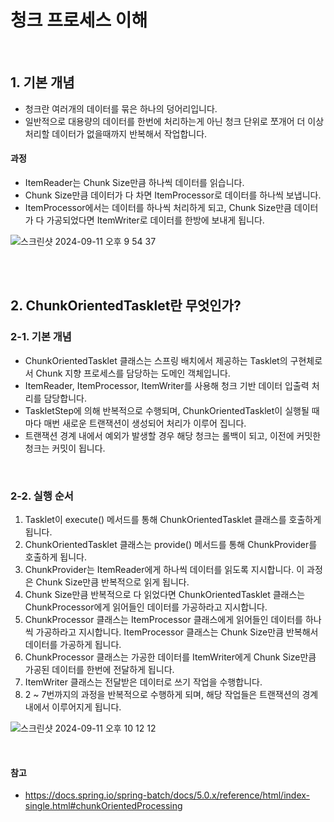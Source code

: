 # 청크 프로세스 이해

<br>

## 1. 기본 개념

- 청크란 여러개의 데이터를 묶은 하나의 덩어리입니다.
- 일반적으로 대용량의 데이터를 한번에 처리하는게 아닌 청크 단위로 쪼개어 더 이상 처리할 데이터가 없을때까지 반복해서 작업합니다.

#### 과정

- ItemReader는 Chunk Size만큼 하나씩 데이터를 읽습니다.
- Chunk Size만큼 데이터가 다 차면 ItemProcessor로 데이터를 하나씩 보냅니다.
- ItemProcessor에서는 데이터를 하나씩 처리하게 되고, Chunk Size만큼 데이터가 다 가공되었다면 ItemWriter로 데이터를 한방에 보내게 됩니다.

![스크린샷 2024-09-11 오후 9 54 37](https://github.com/user-attachments/assets/4f57379e-9b67-4a9e-a31e-74af36335347)

<br>
<br>

## 2. ChunkOrientedTasklet란 무엇인가?

### 2-1. 기본 개념

- ChunkOrientedTasklet 클래스는 스프링 배치에서 제공하는 Tasklet의 구현체로서 Chunk 지향 프로세스를 담당하는 도메인 객체입니다.
- ItemReader, ItemProcessor, ItemWriter를 사용해 청크 기반 데이터 입출력 처리를 담당합니다.
- TaskletStep에 의해 반복적으로 수행되며, ChunkOrientedTasklet이 실행될 때마다 매번 새로운 트랜잭션이 생성되어 처리가 이루어 집니다.
- 트랜잭션 경계 내에서 예외가 발생할 경우 해당 청크는 롤백이 되고, 이전에 커밋한 청크는 커밋이 됩니다.

<br>

### 2-2. 실행 순서

1. Tasklet이 execute() 메서드를 통해 ChunkOrientedTasklet 클래스를 호출하게 됩니다.
2. ChunkOrientedTasklet 클래스는 provide() 메서드를 통해 ChunkProvider를 호출하게 됩니다.
3. ChunkProvider는 ItemReader에게 하나씩 데이터를 읽도록 지시합니다. 이 과정은 Chunk Size만큼 반복적으로 읽게 됩니다.
4. Chunk Size만큼 반복적으로 다 읽었다면 ChunkOrientedTasklet 클래스는 ChunkProcessor에게 읽어들인 데이터를 가공하라고 지시합니다.
5. ChunkProcessor 클래스는 ItemProcessor 클래스에게 읽어들인 데이터를 하나씩 가공하라고 지시합니다. ItemProcessor 클래스는 Chunk Size만큼 반복해서 데이터를 가공하게 됩니다.
6. ChunkProcessor 클래스는 가공한 데이터를 ItemWriter에게 Chunk Size만큼 가공된 데이터를 한번에 전달하게 됩니다.
7. ItemWriter 클래스는 전달받은 데이터로 쓰기 작업을 수행합니다.
8. 2 ~ 7번까지의 과정을 반복적으로 수행하게 되며, 해당 작업들은 트랜잭션의 경계 내에서 이루어지게 됩니다.

![스크린샷 2024-09-11 오후 10 12 12](https://github.com/user-attachments/assets/5a42a2ca-700c-48ed-8927-be332243bd60)



























<br>

#### 참고

- https://docs.spring.io/spring-batch/docs/5.0.x/reference/html/index-single.html#chunkOrientedProcessing


